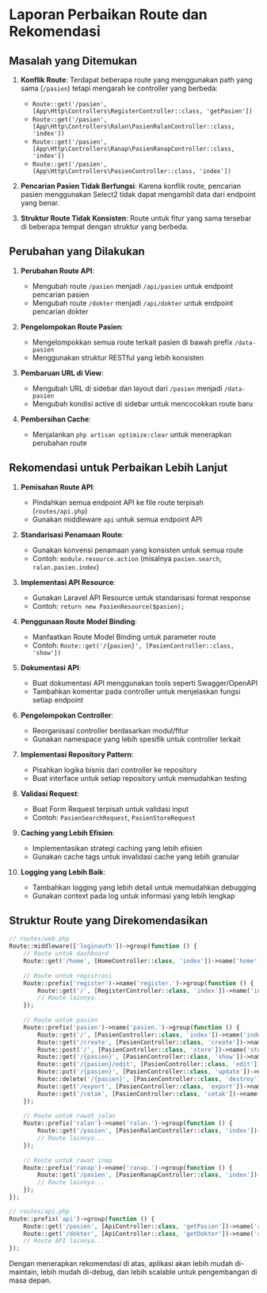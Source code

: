 # Laporan Perbaikan Route dan Rekomendasi

## Masalah yang Ditemukan

1. **Konflik Route**: Terdapat beberapa route yang menggunakan path yang sama (`/pasien`) tetapi mengarah ke controller yang berbeda:
   - `Route::get('/pasien', [App\Http\Controllers\RegisterController::class, 'getPasien'])`
   - `Route::get('/pasien', [App\Http\Controllers\Ralan\PasienRalanController::class, 'index'])`
   - `Route::get('/pasien', [App\Http\Controllers\Ranap\PasienRanapController::class, 'index'])`
   - `Route::get('/pasien', [App\Http\Controllers\PasienController::class, 'index'])`

2. **Pencarian Pasien Tidak Berfungsi**: Karena konflik route, pencarian pasien menggunakan Select2 tidak dapat mengambil data dari endpoint yang benar.

3. **Struktur Route Tidak Konsisten**: Route untuk fitur yang sama tersebar di beberapa tempat dengan struktur yang berbeda.

## Perubahan yang Dilakukan

1. **Perubahan Route API**:
   - Mengubah route `/pasien` menjadi `/api/pasien` untuk endpoint pencarian pasien
   - Mengubah route `/dokter` menjadi `/api/dokter` untuk endpoint pencarian dokter

2. **Pengelompokan Route Pasien**:
   - Mengelompokkan semua route terkait pasien di bawah prefix `/data-pasien`
   - Menggunakan struktur RESTful yang lebih konsisten

3. **Pembaruan URL di View**:
   - Mengubah URL di sidebar dan layout dari `/pasien` menjadi `/data-pasien`
   - Mengubah kondisi active di sidebar untuk mencocokkan route baru

4. **Pembersihan Cache**:
   - Menjalankan `php artisan optimize:clear` untuk menerapkan perubahan route

## Rekomendasi untuk Perbaikan Lebih Lanjut

1. **Pemisahan Route API**:
   - Pindahkan semua endpoint API ke file route terpisah (`routes/api.php`)
   - Gunakan middleware `api` untuk semua endpoint API

2. **Standarisasi Penamaan Route**:
   - Gunakan konvensi penamaan yang konsisten untuk semua route
   - Contoh: `module.resource.action` (misalnya `pasien.search`, `ralan.pasien.index`)

3. **Implementasi API Resource**:
   - Gunakan Laravel API Resource untuk standarisasi format response
   - Contoh: `return new PasienResource($pasien);`

4. **Penggunaan Route Model Binding**:
   - Manfaatkan Route Model Binding untuk parameter route
   - Contoh: `Route::get('/{pasien}', [PasienController::class, 'show'])`

5. **Dokumentasi API**:
   - Buat dokumentasi API menggunakan tools seperti Swagger/OpenAPI
   - Tambahkan komentar pada controller untuk menjelaskan fungsi setiap endpoint

6. **Pengelompokan Controller**:
   - Reorganisasi controller berdasarkan modul/fitur
   - Gunakan namespace yang lebih spesifik untuk controller terkait

7. **Implementasi Repository Pattern**:
   - Pisahkan logika bisnis dari controller ke repository
   - Buat interface untuk setiap repository untuk memudahkan testing

8. **Validasi Request**:
   - Buat Form Request terpisah untuk validasi input
   - Contoh: `PasienSearchRequest`, `PasienStoreRequest`

9. **Caching yang Lebih Efisien**:
   - Implementasikan strategi caching yang lebih efisien
   - Gunakan cache tags untuk invalidasi cache yang lebih granular

10. **Logging yang Lebih Baik**:
    - Tambahkan logging yang lebih detail untuk memudahkan debugging
    - Gunakan context pada log untuk informasi yang lebih lengkap

## Struktur Route yang Direkomendasikan

```php
// routes/web.php
Route::middleware(['loginauth'])->group(function () {
    // Route untuk dashboard
    Route::get('/home', [HomeController::class, 'index'])->name('home');
    
    // Route untuk registrasi
    Route::prefix('register')->name('register.')->group(function () {
        Route::get('/', [RegisterController::class, 'index'])->name('index');
        // Route lainnya...
    });
    
    // Route untuk pasien
    Route::prefix('pasien')->name('pasien.')->group(function () {
        Route::get('/', [PasienController::class, 'index'])->name('index');
        Route::get('/create', [PasienController::class, 'create'])->name('create');
        Route::post('/', [PasienController::class, 'store'])->name('store');
        Route::get('/{pasien}', [PasienController::class, 'show'])->name('show');
        Route::get('/{pasien}/edit', [PasienController::class, 'edit'])->name('edit');
        Route::put('/{pasien}', [PasienController::class, 'update'])->name('update');
        Route::delete('/{pasien}', [PasienController::class, 'destroy'])->name('destroy');
        Route::get('/export', [PasienController::class, 'export'])->name('export');
        Route::get('/cetak', [PasienController::class, 'cetak'])->name('cetak');
    });
    
    // Route untuk rawat jalan
    Route::prefix('ralan')->name('ralan.')->group(function () {
        Route::get('/pasien', [PasienRalanController::class, 'index'])->name('pasien.index');
        // Route lainnya...
    });
    
    // Route untuk rawat inap
    Route::prefix('ranap')->name('ranap.')->group(function () {
        Route::get('/pasien', [PasienRanapController::class, 'index'])->name('pasien.index');
        // Route lainnya...
    });
});

// routes/api.php
Route::prefix('api')->group(function () {
    Route::get('/pasien', [ApiController::class, 'getPasien'])->name('api.pasien.search');
    Route::get('/dokter', [ApiController::class, 'getDokter'])->name('api.dokter.search');
    // Route API lainnya...
});
```

Dengan menerapkan rekomendasi di atas, aplikasi akan lebih mudah di-maintain, lebih mudah di-debug, dan lebih scalable untuk pengembangan di masa depan. 